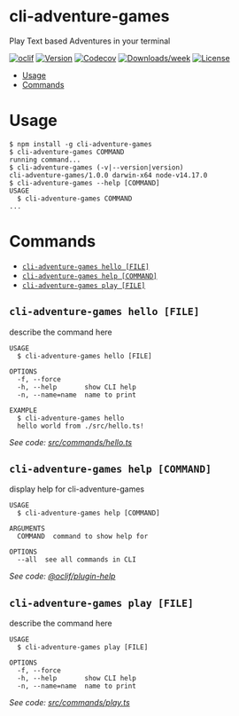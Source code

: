 cli-adventure-games
===================

Play Text based Adventures in your terminal

[![oclif](https://img.shields.io/badge/cli-oclif-brightgreen.svg)](https://oclif.io)
[![Version](https://img.shields.io/npm/v/cli-adventure-games.svg)](https://npmjs.org/package/cli-adventure-games)
[![Codecov](https://codecov.io/gh/arvindr21/cli-adventure-games/branch/master/graph/badge.svg)](https://codecov.io/gh/arvindr21/cli-adventure-games)
[![Downloads/week](https://img.shields.io/npm/dw/cli-adventure-games.svg)](https://npmjs.org/package/cli-adventure-games)
[![License](https://img.shields.io/npm/l/cli-adventure-games.svg)](https://github.com/arvindr21/cli-adventure-games/blob/master/package.json)

<!-- toc -->
* [Usage](#usage)
* [Commands](#commands)
<!-- tocstop -->
# Usage
<!-- usage -->
```sh-session
$ npm install -g cli-adventure-games
$ cli-adventure-games COMMAND
running command...
$ cli-adventure-games (-v|--version|version)
cli-adventure-games/1.0.0 darwin-x64 node-v14.17.0
$ cli-adventure-games --help [COMMAND]
USAGE
  $ cli-adventure-games COMMAND
...
```
<!-- usagestop -->
# Commands
<!-- commands -->
* [`cli-adventure-games hello [FILE]`](#cli-adventure-games-hello-file)
* [`cli-adventure-games help [COMMAND]`](#cli-adventure-games-help-command)
* [`cli-adventure-games play [FILE]`](#cli-adventure-games-play-file)

## `cli-adventure-games hello [FILE]`

describe the command here

```
USAGE
  $ cli-adventure-games hello [FILE]

OPTIONS
  -f, --force
  -h, --help       show CLI help
  -n, --name=name  name to print

EXAMPLE
  $ cli-adventure-games hello
  hello world from ./src/hello.ts!
```

_See code: [src/commands/hello.ts](https://github.com/arvindr21/cli-adventure-games/blob/v1.0.0/src/commands/hello.ts)_

## `cli-adventure-games help [COMMAND]`

display help for cli-adventure-games

```
USAGE
  $ cli-adventure-games help [COMMAND]

ARGUMENTS
  COMMAND  command to show help for

OPTIONS
  --all  see all commands in CLI
```

_See code: [@oclif/plugin-help](https://github.com/oclif/plugin-help/blob/v3.2.2/src/commands/help.ts)_

## `cli-adventure-games play [FILE]`

describe the command here

```
USAGE
  $ cli-adventure-games play [FILE]

OPTIONS
  -f, --force
  -h, --help       show CLI help
  -n, --name=name  name to print
```

_See code: [src/commands/play.ts](https://github.com/arvindr21/cli-adventure-games/blob/v1.0.0/src/commands/play.ts)_
<!-- commandsstop -->

